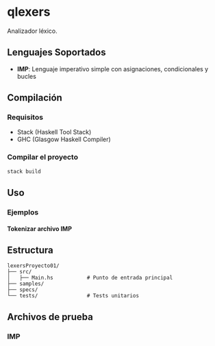 # qlexers

Analizador léxico.

## Lenguajes Soportados

- **IMP**: Lenguaje imperativo simple con asignaciones, condicionales y bucles

## Compilación

### Requisitos
- Stack (Haskell Tool Stack)
- GHC (Glasgow Haskell Compiler)

### Compilar el proyecto
```bash
stack build
```
## Uso

### Ejemplos

#### Tokenizar archivo IMP

## Estructura 

```
lexersProyecto01/
├── src/
│   ├── Main.hs           # Punto de entrada principal
├── samples/
├── specs/
└── tests/                # Tests unitarios
```

## Archivos de prueba

### IMP
